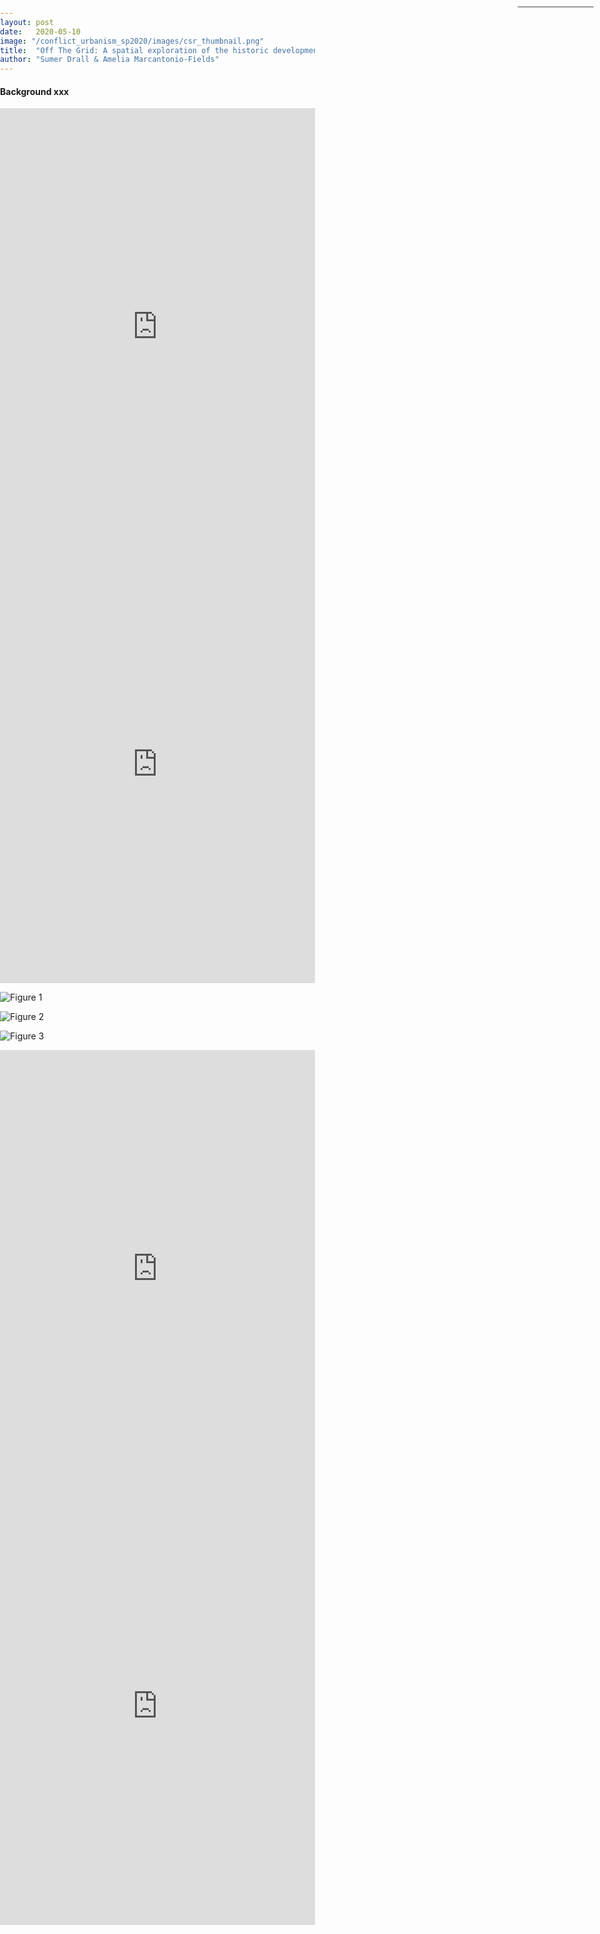 ```yaml
---
layout: post
date:   2020-05-10
image: "/conflict_urbanism_sp2020/images/csr_thumbnail.png"
title:  "Off The Grid: A spatial exploration of the historic development of the Brooklyn street grid"
author: "Sumer Drall & Amelia Marcantonio-Fields"
---
```


<!DOCTYPE html>
<html>
<head>
<meta charset="utf-8" />
<title>Show and hide layers</title>
<meta name="viewport" content="initial-scale=1,maximum-scale=1,user-scalable=no" />
<script src="https://api.mapbox.com/mapbox-gl-js/v1.10.0/mapbox-gl.js"></script>
<link href="https://api.mapbox.com/mapbox-gl-js/v1.10.0/mapbox-gl.css" rel="stylesheet" />
<style>
	body { margin: 0; padding: 0; }
	#map { position: absolute; top: 0; bottom: 0; width: 100%; }
</style>
</head>
<body>
<style>
#menu {
background: #fff;
position: absolute;
z-index: 1;
top: 10px;
right: 10px;
border-radius: 3px;
width: 120px;
border: 1px solid rgba(0, 0, 0, 0.4);
font-family: 'Open Sans', sans-serif;
}
 
#menu a {
font-size: 13px;
color: #404040;
display: block;
margin: 0;
padding: 0;
padding: 10px;
text-decoration: none;
border-bottom: 1px solid rgba(0, 0, 0, 0.25);
text-align: center;
}
 
#menu a:last-child {
border: none;
}
 
#menu a:hover {
background-color: #f8f8f8;
color: #404040;
}
 
#menu a.active {
background-color: #3887be;
color: #ffffff;
}
 
#menu a.active:hover {
background: #3074a4;
}
</style>
 
<nav id="menu"></nav>
<div id="map"></div>
 
<script>
	// TO MAKE THE MAP APPEAR YOU MUST
	// ADD YOUR ACCESS TOKEN FROM
	// https://account.mapbox.com
	mapboxgl.accessToken = 'pk.eyJ1IjoiYXJtMjIyNiIsImEiOiJjazl3NXRhZ2owNmxkM2dvNHpjeGVlaDBzIn0.hBOziSpvxbRv14YGJcJgVw';
var map = new mapboxgl.Map({
container: 'map',
style: 'mapbox://styles/mapbox/streets-v11',
zoom: 15,
center: [-71.97722138410576, -13.517379300798098]
});
 
map.on('load', function() {
// add source and layer for 1850
map.addSource('1850', {
type: 'vector',
url: 'https://api.mapbox.com/styles/v1/arm2226/ck9w6fjks05k81ikfzwylk3mm.html?fresh=true&title=copy&access_token=pk.eyJ1IjoiYXJtMjIyNiIsImEiOiJjazl3NXRhZ2owNmxkM2dvNHpjeGVlaDBzIn0.hBOziSpvxbRv14YGJcJgVw'
});
map.addLayer({
'id': '1850',
'type': 'vector',
'source': '1850',
'layout': {
// make layer visible by default
'visibility': 'visible'
},
'paint': {
'circle-radius': 8,
'circle-color': 'rgba(55,148,179,1)'
},
'source-layer': '1850'
});
 
// add source and layer for contours
map.addSource('1880', {
type: 'vector',
url: 'https://api.mapbox.com/styles/v1/arm2226/ck9w6j90t05i51imdaj98u68j.html?fresh=true&title=copy&access_token=pk.eyJ1IjoiYXJtMjIyNiIsImEiOiJjazl3NXRhZ2owNmxkM2dvNHpjeGVlaDBzIn0.hBOziSpvxbRv14YGJcJgVw'
});
map.addLayer({
'id': '1880',
'type': 'vector',
'source': '1880',
'source-layer': '1880',
'layout': {
// make layer visible by default
'visibility': 'visible',
'line-join': 'round',
'line-cap': 'round'
},
'paint': {
'line-color': '#877b59',
'line-width': 1
}
});
});

map.addSource('1910', {
type: 'vector',
url: 'https://api.mapbox.com/styles/v1/arm2226/ck9yz559d13qg1iqijulxt46l.html?fresh=true&title=copy&access_token=pk.eyJ1IjoiYXJtMjIyNiIsImEiOiJjazl3NXRhZ2owNmxkM2dvNHpjeGVlaDBzIn0.hBOziSpvxbRv14YGJcJgVw'
});
map.addLayer({
'id': '1910',
'type': 'vector',
'source': '1910',
'layout': {
// make layer visible by default
'visibility': 'visible'
},
'paint': {
'circle-radius': 8,
'circle-color': 'rgba(55,148,179,1)'
},
'source-layer': '1910'
});
 
// enumerate ids of the layers
var toggleableLayerIds = ['1910', '1880', '1850'];
 
// set up the corresponding toggle button for each layer
for (var i = 0; i < toggleableLayerIds.length; i++) {
var id = toggleableLayerIds[i];
 
var link = document.createElement('a');
link.href = '#';
link.className = 'active';
link.textContent = id;
 
link.onclick = function(e) {
var clickedLayer = this.textContent;
e.preventDefault();
e.stopPropagation();
 
var visibility = map.getLayoutProperty(clickedLayer, 'visibility');
 
// toggle layer visibility by changing the layout object's visibility property
if (visibility === 'visible') {
map.setLayoutProperty(clickedLayer, 'visibility', 'none');
this.className = '';
} else {
this.className = 'active';
map.setLayoutProperty(clickedLayer, 'visibility', 'visible');
}
};
 
var layers = document.getElementById('menu');
layers.appendChild(link);
}
</script>
 
</body>
</html>




#### Background xxx ####

<iframe frameborder="0" class="juxtapose" width="100%" height="700" src="https://cdn.knightlab.com/libs/juxtapose/latest/embed/index.html?uid=04abaf38-928a-11ea-a879-0edaf8f81e27"></iframe>  

<iframe frameborder="0" class="juxtapose" width="100%" height="700" src="https://cdn.knightlab.com/libs/juxtapose/latest/embed/index.html?uid=642e2178-92a0-11ea-a879-0edaf8f81e27"></iframe>

![Figure 1](/conflict_urbanism_sp2020/images/BrooklynHNYC/PopulationGrowth.png)

![Figure 2](/conflict_urbanism_sp2020/images/BrooklynHNYC/agriculturegraphs.png)

![Figure 3](/conflict_urbanism_sp2020/images/BrooklynHNYC/1880Acreage.png)

<iframe frameborder="0" class="juxtapose" width="100%" height="700" src="https://cdn.knightlab.com/libs/juxtapose/latest/embed/index.html?uid=4811d4be-92a3-11ea-a879-0edaf8f81e27"></iframe>

<iframe frameborder="0" class="juxtapose" width="100%" height="700" src="https://cdn.knightlab.com/libs/juxtapose/latest/embed/index.html?uid=329c5d42-92a4-11ea-a879-0edaf8f81e27"></iframe>

